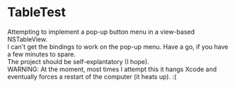 # TableTest
Attempting to implement a pop-up button menu in a view-based NSTableView.  
I can't get the bindings to work on the pop-up menu. Have a go, if you have a few minutes to spare.  
The project should be self-explantatory (I hope).  
WARNING: At the moment, most times I attempt this it hangs Xcode and eventually forces a restart of the computer (it heats up). :(
